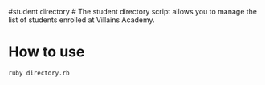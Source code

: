 #student directory #
The student directory script allows you to manage the list of students enrolled at Villains Academy.

# How to use #

```shell
ruby directory.rb
```
